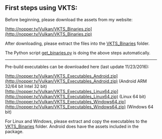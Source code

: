 First steps using VKTS:
-----------------------
  
Before beginning, please download the assets from my website:
  
[http://nopper.tv/Vulkan/VKTS_Binaries.zip](http://nopper.tv/Vulkan/VKTS_Binaries.zip)
  
After downloading, please extract the files into the [VKTS_Binaries](VKTS_Binaries) folder.

The Python script [get_binaries.py](../get_binaries.py) is doing the above steps automatically.
  
---
  
Pre-build executables can be downloaded here (last update 11/23/2016):
  
[http://nopper.tv/Vulkan/VKTS_Executables_Android.zip](http://nopper.tv/Vulkan/VKTS_Executables_Android.zip) (Android ARM 32/64 bit Intel 32 bit)  
[http://nopper.tv/Vulkan/VKTS_Executables_Linux64.zip](http://nopper.tv/Vulkan/VKTS_Executables_Linux64.zip) (Linux 64 bit)  
[http://nopper.tv/Vulkan/VKTS_Executables_Windows64.zip](http://nopper.tv/Vulkan/VKTS_Executables_Windows64.zip) (Windows 64 bit)  
  
For Linux and Windows, please extract and copy the executables to the [VKTS_Binaries](VKTS_Binaries) folder. Android does have the assets included in the package.  
